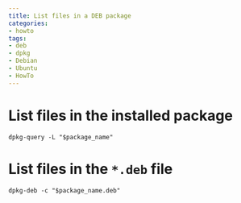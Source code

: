 ```yaml
---
title: List files in a DEB package
categories:
- howto
tags:
- deb
- dpkg
- Debian
- Ubuntu
- HowTo
---
```

# List files in the installed package
```shell
dpkg-query -L "$package_name"
```

# List files in the `*.deb` file
```shell
dpkg-deb -c "$package_name.deb"
```
